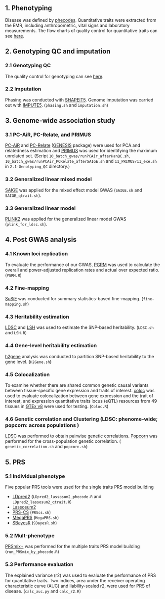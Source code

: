 ## 1. Phenotyping
Disease was defined by [phecodes](https://phewascatalog.org/). Quantitative traits were extracted from the EMR, including anthropometric, vital signs and laboratory measurements. The flow charts of quality control for quantitative traits can see [here](1-Phenotyping).

## 2. Genotyping QC and imputation 
    
### 2.1 Genotyping QC
The quality control for genotyping can see [here](2.1-Genotyping_QC).

### 2.2 Imputation
Phasing was conducted with [SHAPEIT5](https://odelaneau.github.io/shapeit5/). Genome imputation was carried out with [IMPUTE5](https://jmarchini.org/software/#impute-5). (`phasing.sh` and `imputation.sh`)

## 3. Genome-wide association study
### 3.1 PC-AiR, PC-Relate, and PRIMUS 
[PC-AiR](https://rdrr.io/bioc/GENESIS/man/pcair.html) and [PC-Relate](https://rdrr.io/bioc/GENESIS/man/pcrelate.html) ([GENESIS](https://bioconductor.org/packages/release/bioc/html/GENESIS.html) package) were used for PCA and relatedness estimation and [PRIMUS](https://primus.gs.washington.edu/primusweb/) was used for identifying the maximum unrelated set. (Script `10_batch_gwas/runPCAir_afterHanQC.sh`, `10_batch_gwas/runPCAir_PCRelate_afterSAIGE.sh` and `11_PRIMUS/11_exe.sh` in `2.1-Genotyping_QC` directory.)

### 3.2 Generalized linear mixed model
[SAIGE](https://saigegit.github.io/SAIGE-doc/) was applied for the mixed effect model GWAS (`SAIGE.sh` and `SAIGE_qtrait.sh`).

### 3.3 Generalized linear model
[PLINK2](https://www.cog-genomics.org/plink/2.0/) was applied for the generalized linear model GWAS (`plink_for_ldsc.sh`).

## 4. Post GWAS analysis
### 4.1 Known loci replication 
To evaluate the performance of our GWAS, [PGRM](https://github.com/PheWAS/pgrm) was used to calculate the overall and power-adjusted replication rates and actual over expected ratio.
(`PGRM.R`)
### 4.2 Fine-mapping
[SuSiE](https://stephenslab.github.io/susieR/index.html) was conducted for summary statistics-based fine-mapping.
(`fine-mapping.sh`)
### 4.3 Heritability estimation
[LDSC](https://github.com/bulik/ldsc) and [LSH](https://github.com/svenojavee/LSH) was used to estimate the SNP-based heritability.
(`LDSC.sh` and `LSH.R`)
### 4.4 Gene-level heritability estimation 
[h2gene](https://github.com/bogdanlab/h2gene) analysis was conducted to partition SNP-based heritability to the gene level.
(`H2Gene.sh`)
### 4.5 Colocalization
To examine whether there are shared common genetic causal variants between tissue-specific gene expression and traits of interest. 
[coloc](https://chr1swallace.github.io/coloc/index.html) was used to evaluate colocalization between gene expression and the trait of interest, and expression quantitative traits locus (eQTL) resources from 49 tissues in [GTEx v8](https://gtexportal.org/) were used for testing.
(`Coloc.R`)
### 4.6 Genetic correlation and Clustering (LDSC: phenome-wide; popcorn: across populations )
[LDSC](https://github.com/bulik/ldsc) was performed to obtain pairwise genetic correlations. [Popcorn](https://github.com/brielin/Popcorn) was performed for the cross-population genetic correlation.
( `genetic_correlation.sh` and `popcorn.sh`)

## 5. PRS
### 5.1 Individual phenotype
Five popular PRS tools were used for the single traits PRS model building
* [LDpred2](https://privefl.github.io/bigsnpr/articles/LDpred2.html)  (`LDpred2_lassosum2_phecode.R` and `LDpred2_lassosum2_qtrait.R`)
* [Lassosum2](https://privefl.github.io/bigsnpr/articles/LDpred2.html)
* [PRS-CS](https://github.com/getian107/PRScs) (`PRScs.sh`)
* [MegaPRS](https://dougspeed.com/megaprs/) (`MegaPRS.sh`)
* [SBayesR](https://cnsgenomics.com/software/gctb/#SBayesRTutorial) (`SBayesR.sh`)

### 5.2 Mult-phenotype
[PRSmix+](https://github.com/buutrg/PRSmix) was performed for the multiple traits PRS model building
(`run_PRSmix_by_phecode.R`)

### 5.3 Performance evaluation
The explained variance (r2) was used to evaluate the performance of PRS for quantitative traits. Two indices, area under the receiver operating characteristic curve (AUC) and liability-scaled r2, were used for PRS of disease. (`calc_auc.py` and `calc_r2.R`)




